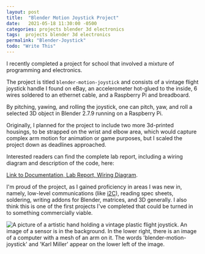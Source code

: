 ```yaml
---
layout: post
title:  "Blender Motion Joystick Project"
date:   2021-05-18 11:30:00 -0500
categories: projects blender 3d electronics
tags:  projects blender 3d electronics
permalink: "Blender-Joystick"
todo: "Write This"
---
```


I recently completed a project for school that involved a mixture of programming and electronics.

The project is titled `blender-motion-joystick` and consists of a vintage flight joystick handle I found on eBay, an accelerometer hot-glued to the inside, 6 wires soldered to an ethernet cable, and a Raspberry Pi and breadboard.

By pitching, yawing, and rolling the joystick, one can pitch, yaw, and roll a selected 3D object in Blender 2.7.9 running on a Raspberry Pi.

Originally, I planned for the project to include two more 3d-printed housings, to be strapped on the wrist and elbow area, which would capture complex arm motion for animation or game purposes, but I scaled the project down as deadlines approached.

Interested readers can find the complete lab report, including a wiring diagram and description of the code, here: 

[Link to Documentation, Lab Report, Wiring Diagram]({{site.url}}/blender-motion-joystick).

I'm proud of the project, as I gained proficiency in areas I was new in, namely, low-level communications (like [i2C](https://en.wikipedia.org/wiki/I%C2%B2C)), reading spec sheets, soldering, writing addons for Blender, matrices, and 3D generally. I also think this is one of the first projects I've completed that could be turned in to something commercially viable.

![A picture of a artistic hand holding a vintage plastic flight joystick. An image of a sensor is in the background. In the lower right, there is an image of a computer with a mesh of an arm on it. The words 'blender-motion-joystick' and 'Karl Miller' appear on the lower left of the image.]({{site.baseurl}}/assets/images/blender-motion-image.png "A picture of a artistic hand holding a vintage plastic flight joystick. An image of a sensor is in the background. In the lower right, there is an image of a computer with a mesh of an arm on it. The words 'blender-motion-joystick' and 'Karl Miller' appear on the lower left of the image.")


